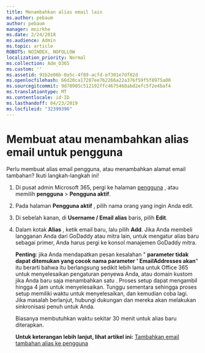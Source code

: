 ```yaml
---
title: Menambahkan alias email lain
ms.author: pebaum
author: pebaum
manager: mnirkhe
ms.date: 2/24/2018
ms.audience: Admin
ms.topic: article
ROBOTS: NOINDEX, NOFOLLOW
localization_priority: Normal
ms.collection: Adm_O365
ms.custom: ''
ms.assetid: 91b2e06b-0a5c-4f89-acfd-ef301e7df82d
ms.openlocfilehash: 66d20ca17287ee762266a22a376f59f5f8975a00
ms.sourcegitcommit: 9d78905c512192ffc4675468abd2efc5f2e4baf4
ms.translationtype: MT
ms.contentlocale: id-ID
ms.lasthandoff: 04/23/2019
ms.locfileid: "32399396"
---
```

# <a name="create-or-add-an-email-alias-for-a-user"></a>Membuat atau menambahkan alias email untuk pengguna

Perlu membuat alias email pengguna, atau menambahkan alamat email tambahan? Ikuti langkah-langkah ini!
  
1. Di pusat admin Microsoft 365, pergi ke halaman [pengguna](https://go.microsoft.com/fwlink/p/?linkid=834822) , atau memilih **pengguna** \> **Pengguna aktif**.
    
2. Pada halaman **Pengguna aktif** , pilih nama orang yang ingin Anda edit. 
    
3. Di sebelah kanan, di **Username / Email alias** baris, pilih **Edit**.
    
4. Dalam kotak **Alias** , ketik email baru, lalu pilih **Add**. Jika Anda membeli langganan Anda dari GoDaddy atau mitra lain, untuk mengatur alias baru sebagai primer, Anda harus pergi ke konsol manajemen GoDaddy mitra. 
    
    **Penting**: jika Anda mendapatkan pesan kesalahan " **parameter tidak dapat ditemukan yang cocok nama parameter ' EmailAddresses akan**" itu berarti bahwa itu berlangsung sedikit lebih lama untuk Office 365 untuk menyelesaikan pengaturan penyewa Anda, atau domain kustom jika Anda baru saja menambahkan satu . Proses setup dapat mengambil hingga 4 jam untuk menyelesaikan. Tunggu sementara sehingga proses setup memiliki waktu untuk menyelesaikan, dan kemudian coba lagi. Jika masalah berlanjut, hubungi dukungan dan mereka akan melakukan sinkronisasi penuh untuk Anda.
    
    Biasanya membutuhkan waktu sekitar 30 menit untuk alias baru diterapkan.
    
    **Untuk keterangan lebih lanjut, lihat artikel ini:** [Tambahkan email tambahan alias ke pengguna](https://support.office.com/article/Add-additional-email-aliases-to-a-user-0b0bd900-68b1-4bf5-808b-5d240a7739f4.aspx)
    

